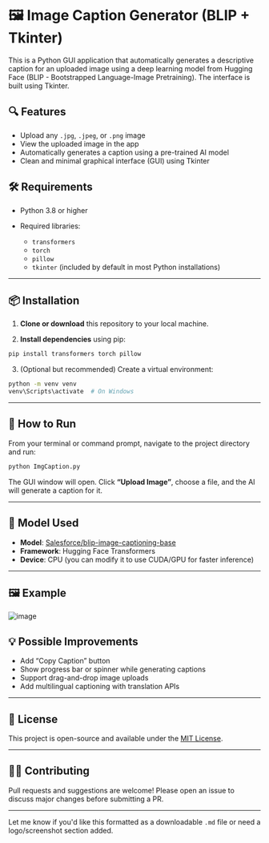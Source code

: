 # 🖼️ Image Caption Generator (BLIP + Tkinter)

This is a Python GUI application that automatically generates a descriptive caption for an uploaded image using a deep learning model from Hugging Face (BLIP - Bootstrapped Language-Image Pretraining). The interface is built using Tkinter.



## 🔍 Features

* Upload any `.jpg`, `.jpeg`, or `.png` image
* View the uploaded image in the app
* Automatically generates a caption using a pre-trained AI model
* Clean and minimal graphical interface (GUI) using Tkinter



## 🛠️ Requirements

* Python 3.8 or higher
* Required libraries:

  * `transformers`
  * `torch`
  * `pillow`
  * `tkinter` (included by default in most Python installations)

---

## 📦 Installation

1. **Clone or download** this repository to your local machine.

2. **Install dependencies** using pip:

```bash
pip install transformers torch pillow
```

3. (Optional but recommended) Create a virtual environment:

```bash
python -m venv venv
venv\Scripts\activate  # On Windows
```

---

## 🚀 How to Run

From your terminal or command prompt, navigate to the project directory and run:

```bash
python ImgCaption.py
```

The GUI window will open. Click **“Upload Image”**, choose a file, and the AI will generate a caption for it.

---

## 🧠 Model Used

* **Model**: [Salesforce/blip-image-captioning-base](https://huggingface.co/Salesforce/blip-image-captioning-base)
* **Framework**: Hugging Face Transformers
* **Device**: CPU (you can modify it to use CUDA/GPU for faster inference)

---

## 🖼️ Example

![image](https://github.com/user-attachments/assets/533f4b8d-33f4-42f7-a75f-8d63b354d465)


## 💡 Possible Improvements

* Add “Copy Caption” button
* Show progress bar or spinner while generating captions
* Support drag-and-drop image uploads
* Add multilingual captioning with translation APIs

---

## 📝 License

This project is open-source and available under the [MIT License](LICENSE).

---

## 🙋‍♀️ Contributing

Pull requests and suggestions are welcome! Please open an issue to discuss major changes before submitting a PR.

---

Let me know if you'd like this formatted as a downloadable `.md` file or need a logo/screenshot section added.




